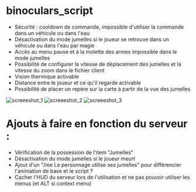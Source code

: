 # binoculars_script
- Sécurité : cooldown de commande, impossible d'utiliser la commande dans un véhicule ou dans l'eau
- Désactivation du mode jumelles si le joueur se retrouve dans un véhicule ou dans l'eau par magie
- Accès au menu pause et à la molette des armes impossible dans le mode jumelles
- Possibilité de configurer la vitesse de déplacement des jumelles et la vitesse du zoom dans le fichier client
- Vision thermique activable
- Distance entre le joueur et ce qu'il regarde activable
- Possibilité de placer un repère sur la carte à partir de la vue des jumelles

![screeeshot_1](https://github.com/thomappp/binoculars_script/blob/main/screens/image.png?raw=true)
![screeeshot_2](https://github.com/thomappp/binoculars_script/blob/main/screens/image_2.png?raw=true)
![screeeshot_3](https://github.com/thomappp/binoculars_script/blob/main/screens/image_3.png?raw=true)

# Ajouts à faire en fonction du serveur :
- Vérification de la possession de l'item "Jumelles"
- Désactivation du mode jumelles si le joueur meurt
- Ajout d'un "/me Le personnage utilise ses jumelles" pour différencier l'animation de base et le script ?
- Cacher l'HUD du serveur lors de l'utilisation et ne pas pouvoir utiliser les menus (et ALT si context menu)
